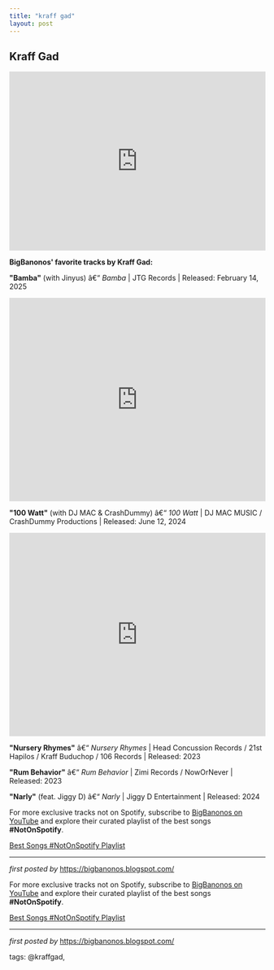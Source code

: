 ```yaml
---
title: "kraff gad"
layout: post
---
```

<div> <h2>Kraff Gad</h2> <iframe src="https://open.spotify.com/embed/playlist/6I7G4u7Jv7tY0MCHg9viQz?utm_source=generator" width="100%" height="352" frameBorder="0" allowfullscreen allow="autoplay; clipboard-write; encrypted-media; fullscreen; picture-in-picture" loading="lazy"></iframe> <p><strong>BigBanonos' favorite tracks by Kraff Gad:</strong></p> <p><strong>"Bamba"</strong> (with Jinyus) â€“ <em>Bamba</em> | JTG Records | Released: February 14, 2025</p> <div> <iframe width="100%" height="400" src="https://www.youtube.com/embed/pQAerIjrUCI" title="Kraff Gad & Jinyus - Bamba (Official Video)" frameborder="0" allow="accelerometer; autoplay; clipboard-write; encrypted-media; gyroscope; picture-in-picture; web-share" allowfullscreen></iframe> </div> <p><strong>"100 Watt"</strong> (with DJ MAC & CrashDummy) â€“ <em>100 Watt</em> | DJ MAC MUSIC / CrashDummy Productions | Released: June 12, 2024</p> <div> <iframe width="100%" height="400" src="https://www.youtube.com/embed/zkjJQL3ONLg" title="Kraff x Dj Mac - 100 Watt (Official Music Video)" frameborder="0" allow="accelerometer; autoplay; clipboard-write; encrypted-media; gyroscope; picture-in-picture; web-share" allowfullscreen></iframe> </div> <p><strong>"Nursery Rhymes"</strong> â€“ <em>Nursery Rhymes</em> | Head Concussion Records / 21st Hapilos / Kraff Buduchop / 106 Records | Released: 2023</p> <p><strong>"Rum Behavior"</strong> â€“ <em>Rum Behavior</em> | Zimi Records / NowOrNever | Released: 2023</p> <p><strong>"Narly"</strong> (feat. Jiggy D) â€“ <em>Narly</em> | Jiggy D Entertainment | Released: 2024</p>
</div> <div> <p>For more exclusive tracks not on Spotify, subscribe to <a href="https://www.youtube.com/@BigBanonos" target="_blank">BigBanonos on YouTube</a> and explore their curated playlist of the best songs <strong>#NotOnSpotify</strong>.</p> <p><a href="https://www.youtube.com/playlist?list=PLtuNtuTatqI0kFahUCbtbfenC_ET5O_tr" target="_blank">Best Songs #NotOnSpotify Playlist</a></p>
</div> <hr /> <p><em>first posted by</em> <a href="https://bigbanonos.blogspot.com/" rel="noopener" target="_new">https://bigbanonos.blogspot.com/</a></p>


<!--Subscribe and Playlist Links-->
<div>
    <p>For more exclusive tracks not on Spotify, subscribe to <a href="https://www.youtube.com/@BigBanonos" target="_blank">BigBanonos on YouTube</a> and explore their curated playlist of the best songs <strong>#NotOnSpotify</strong>.</p>
    <p><a href="https://www.youtube.com/playlist?list=PLtuNtuTatqI0kFahUCbtbfenC_ET5O_tr" target="_blank">Best Songs #NotOnSpotify Playlist<br /></a></p></div>

<hr />

<p><em>first posted by</em> <a href="https://bigbanonos.blogspot.com/" rel="noopener" target="_new">https://bigbanonos.blogspot.com/</a></p>

<p>tags: @kraffgad,</p>
